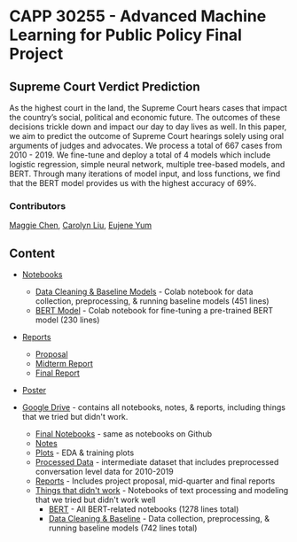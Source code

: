 # CAPP 30255 - Advanced Machine Learning for Public Policy Final Project

## Supreme Court Verdict Prediction
As the highest court in the land, the Supreme Court hears cases that impact the country’s social,
political and economic future. The outcomes of these decisions trickle down and impact our day
to day lives as well. In this paper, we aim to predict the outcome of Supreme Court hearings
solely using oral arguments of judges and advocates. We process a total of 667 cases from 2010 -
2019. We fine-tune and deploy a total of 4 models which include logistic regression, simple neural
network, multiple tree-based models, and BERT. Through many iterations of model input, and loss
functions, we find that the BERT model provides us with the highest accuracy of 69%.

### Contributors
[Maggie Chen](https://github.com/maggiechen615), [Carolyn Liu](https://crliu4.github.io), [Eujene Yum](https://github.com/eujeneyumm)

## Content
* [Notebooks](https://github.com/Crliu4/supreme_court_verdict_predictor/tree/main/notebooks)
    * [Data Cleaning & Baseline Models](https://github.com/Crliu4/supreme_court_verdict_predictor/blob/main/notebooks/Data_Cleaning_%26_Baseline.ipynb) - Colab notebook for data collection, preprocessing, & running baseline models (451 lines)
    * [BERT Model](https://github.com/Crliu4/supreme_court_verdict_predictor/blob/main/notebooks/Supreme_Court_Verdict_Prediction_BERT_final.ipynb) - Colab notebook for fine-tuning a pre-trained BERT model (230 lines)

* [Reports](https://github.com/Crliu4/supreme_court_verdict_predictor/tree/main/reports)
    * [Proposal](https://github.com/Crliu4/supreme_court_verdict_predictor/blob/main/reports/Proposal.pdf)
    * [Midterm Report](https://github.com/Crliu4/supreme_court_verdict_predictor/blob/main/reports/Midterm_Checkpoint.pdf)
    * [Final Report](https://github.com/Crliu4/supreme_court_verdict_predictor/blob/main/reports/Final_Report.pdf)

* [Poster](https://github.com/Crliu4/supreme_court_verdict_predictor/blob/main/poster.pdf)

* [Google Drive](https://drive.google.com/drive/folders/1ekVi6lI5QrRkn5W8ZJCBbUF_1cwaveay) - contains all notebooks, notes, & reports, including things that we tried but didn't work.
    * [Final Notebooks](https://drive.google.com/drive/folders/15mPxoUk4r4JvOc47LX3vtJC0FPp1r1sG) - same as notebooks on Github
    * [Notes](https://drive.google.com/drive/folders/1pMpiMc2AGiLFetsHc0tphfEVPfjrA7Bh)
    * [Plots](https://drive.google.com/drive/folders/1KZtALbyCQgYH_H1CQGwKUIV-pffF9x5o) - EDA & training plots
    * [Processed Data](https://drive.google.com/drive/folders/1kGfP14xK4La_vAjVTAlYXeGxcz6hbV1-) - intermediate dataset that includes preprocessed conversation level data for 2010-2019
    * [Reports](https://drive.google.com/drive/folders/1k7KkoDSlTA8F2h7h1rQbl4AMmvwRZjqc) - Includes project proposal, mid-quarter and final reports
    * [Things that didn't work](https://drive.google.com/drive/folders/1SW35F_Pt_ZxvQpo-VzXohUakvu-VBQGg) - Notebooks of text processing and modeling that we tried but didn't work well
        * [BERT](https://drive.google.com/drive/folders/1-d7m8VgNJUEewkBv-d3CBf_83sIwq5pn) - All BERT-related notebooks (1278 lines total)
        * [Data Cleaning & Baseline](https://drive.google.com/drive/folders/16PS9ZFRRl0RYM1nxaGZyoyGcpfs3C5-Y) - Data collection, preprocessing, & running baseline models (742 lines total)

